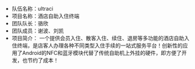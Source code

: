 * 队伍名称：ultraci
* 项目名称：酒店自助入住终端
* 团队队长：骆欣
* 团队成员：谢波、刘凯
* 项目简介：
    一个提供会员入住、散客入住、续住、退房等多功能的酒店自助入住终端，是店客人办理各种不同类型入住手续的一站式服务平台！创新性的应用了Android的NFC和蓝牙模块代替了传统自助机上外挂的硬件，即方便了开发，也节约了成本！
